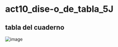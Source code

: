 # act10_dise-o_de_tabla_5J
## tabla del cuaderno

![image](https://github.com/user-attachments/assets/78f351d8-ef7a-4276-bc7d-fae508eca1f3)
